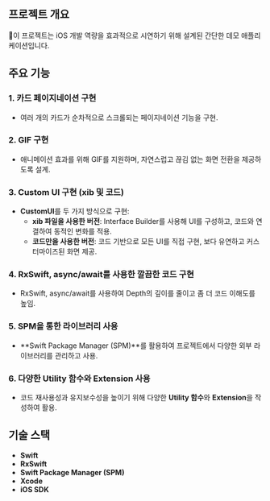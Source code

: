 
## 프로젝트 개요
이 프로젝트는 iOS 개발 역량을 효과적으로 시연하기 위해 설계된 간단한 데모 애플리케이션입니다.

## 주요 기능

### 1. 카드 페이지네이션 구현
- 여러 개의 카드가 순차적으로 스크롤되는 페이지네이션 기능을 구현. 

### 2. GIF 구현
- 애니메이션 효과를 위해 GIF를 지원하며, 자연스럽고 끊김 없는 화면 전환을 제공하도록 설계.

### 3. Custom UI 구현 (xib 및 코드)
- **CustomUI**를 두 가지 방식으로 구현:
  - **xib 파일을 사용한 버전**: Interface Builder를 사용해 UI를 구성하고, 코드와 연결하여 동적인 변화를 적용.
  - **코드만을 사용한 버전**: 코드 기반으로 모든 UI를 직접 구현, 보다 유연하고 커스터마이즈된 화면 제공.

### 4. RxSwift, async/await를 사용한 깔끔한 코드 구현
- RxSwift, async/await를 사용하여 Depth의 깊이를 줄이고 좀 더 코드 이해도를 높임.
 
### 5. SPM을 통한 라이브러리 사용
- **Swift Package Manager (SPM)**를 활용하여 프로젝트에서 다양한 외부 라이브러리를 관리하고 사용.

### 6. 다양한 Utility 함수와 Extension 사용
- 코드 재사용성과 유지보수성을 높이기 위해 다양한 **Utility 함수**와 **Extension**을 작성하여 활용.

## 기술 스택
- **Swift**
- **RxSwift**
- **Swift Package Manager (SPM)**
- **Xcode**
- **iOS SDK**
